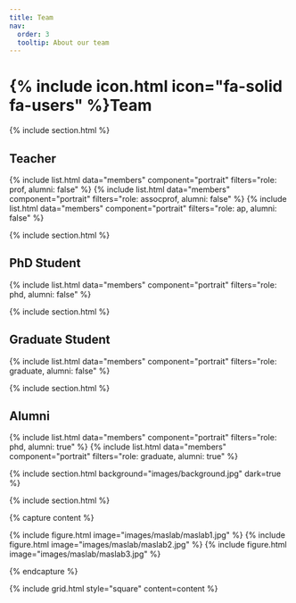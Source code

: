 ```yaml
---
title: Team
nav:
  order: 3
  tooltip: About our team
---
```


# {% include icon.html icon="fa-solid fa-users" %}Team

{% include section.html %}

## Teacher

{% include list.html data="members" component="portrait" filters="role: prof, alumni: false" %}
{% include list.html data="members" component="portrait" filters="role: assocprof, alumni: false" %}
{% include list.html data="members" component="portrait" filters="role: ap, alumni: false" %}

{% include section.html %}

## PhD Student

{% include list.html data="members" component="portrait" filters="role: phd, alumni: false" %}

{% include section.html %}

## Graduate Student

{% include list.html data="members" component="portrait" filters="role: graduate, alumni: false" %}

{% include section.html %}

## Alumni

{% include list.html data="members" component="portrait" filters="role: phd, alumni: true" %}
{% include list.html data="members" component="portrait" filters="role: graduate, alumni: true" %}

{% include section.html background="images/background.jpg" dark=true %}

{% include section.html %}

{% capture content %}

{% include figure.html image="images/maslab/maslab1.jpg" %}
{% include figure.html image="images/maslab/maslab2.jpg" %}
{% include figure.html image="images/maslab/maslab3.jpg" %}

{% endcapture %}

{% include grid.html style="square" content=content %}
